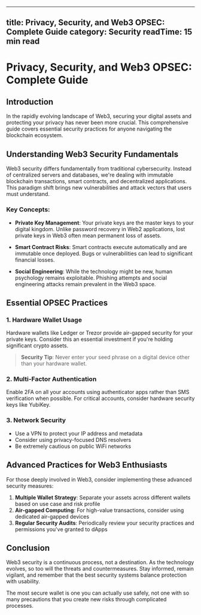 
---
title: Privacy, Security, and Web3 OPSEC: Complete Guide
category: Security
readTime: 15 min read
---

# Privacy, Security, and Web3 OPSEC: Complete Guide

## Introduction

In the rapidly evolving landscape of Web3, securing your digital assets and protecting your privacy has never been more crucial. This comprehensive guide covers essential security practices for anyone navigating the blockchain ecosystem.

## Understanding Web3 Security Fundamentals

Web3 security differs fundamentally from traditional cybersecurity. Instead of centralized servers and databases, we're dealing with immutable blockchain transactions, smart contracts, and decentralized applications. This paradigm shift brings new vulnerabilities and attack vectors that users must understand.

### Key Concepts:

* **Private Key Management**: Your private keys are the master keys to your digital kingdom. Unlike password recovery in Web2 applications, lost private keys in Web3 often mean permanent loss of assets.

* **Smart Contract Risks**: Smart contracts execute automatically and are immutable once deployed. Bugs or vulnerabilities can lead to significant financial losses.

* **Social Engineering**: While the technology might be new, human psychology remains exploitable. Phishing attempts and social engineering attacks remain prevalent in the Web3 space.

## Essential OPSEC Practices

### 1. Hardware Wallet Usage

Hardware wallets like Ledger or Trezor provide air-gapped security for your private keys. Consider this an essential investment if you're holding significant crypto assets.

> **Security Tip**: Never enter your seed phrase on a digital device other than your hardware wallet.

### 2. Multi-Factor Authentication

Enable 2FA on all your accounts using authenticator apps rather than SMS verification when possible. For critical accounts, consider hardware security keys like YubiKey.

### 3. Network Security

* Use a VPN to protect your IP address and metadata
* Consider using privacy-focused DNS resolvers
* Be extremely cautious on public WiFi networks

## Advanced Practices for Web3 Enthusiasts

For those deeply involved in Web3, consider implementing these advanced security measures:

1. **Multiple Wallet Strategy**: Separate your assets across different wallets based on use case and risk profile
2. **Air-gapped Computing**: For high-value transactions, consider using dedicated air-gapped devices
3. **Regular Security Audits**: Periodically review your security practices and permissions you've granted to dApps

## Conclusion

Web3 security is a continuous process, not a destination. As the technology evolves, so too will the threats and countermeasures. Stay informed, remain vigilant, and remember that the best security systems balance protection with usability.

The most secure wallet is one you can actually use safely, not one with so many precautions that you create new risks through complicated processes.
